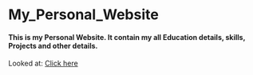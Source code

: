 # My_Personal_Website

#### This is my Personal Website. It contain my all Education details, skills, Projects and other details.

Looked at: [Click here](https://saurabh-pec.github.io/My_Personal_Website/)

